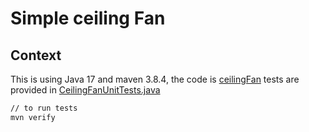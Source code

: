 # Simple ceiling Fan

## Context

This is using Java 17 and maven 3.8.4, the code is  [ceilingFan](./src/main/java/org/example/CeilingFan.java)
tests are provided in [CeilingFanUnitTests.java](./src/test/java/org/example/CeilingFanUnitTests.java)

```bash
// to run tests
mvn verify
```